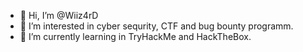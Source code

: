 - 👋 Hi, I’m @Wiiz4rD
- 👀 I’m interested in cyber sequrity, CTF and bug bounty programm.
- 🌱 I’m currently learning in TryHackMe and HackTheBox.


<!---
Wiiz4rD/Wiiz4rD is a ✨ special ✨ repository because its `README.md` (this file) appears on your GitHub profile.
You can click the Preview link to take a look at your changes.
--->
